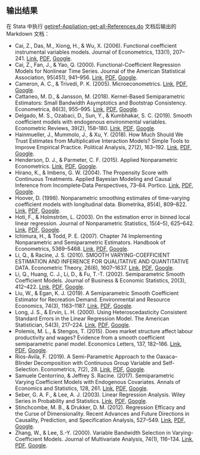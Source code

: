 ## 输出结果

在 Stata 中执行 [getiref-Appliation-get-all-References.do](https://gitee.com/arlionn/getiref/blob/master/getiref-Appliation-get-all-References.do) 文档后输出的 Markdown 文档：


- Cai, Z., Das, M., Xiong, H., & Wu, X. (2006). Functional coefficient instrumental variables models. Journal of Econometrics, 133(1), 207–241. [Link](https://doi.org/10.1016/j.jeconom.2005.03.014), [PDF](http://sci-hub.ren/10.1016/j.jeconom.2005.03.014), [Google](<https://scholar.google.com/scholar?q=Functional coefficient instrumental variables models>).
- Cai, Z., Fan, J., & Yao, Q. (2000). Functional-Coefficient Regression Models for Nonlinear Time Series. Journal of the American Statistical Association, 95(451), 941–956. [Link](https://doi.org/10.1080/01621459.2000.10474284), [PDF](http://sci-hub.ren/10.1080/01621459.2000.10474284), [Google](<https://scholar.google.com/scholar?q=Functional-Coefficient Regression Models for Nonlinear Time Series>).
- Cameron, A. C., & Trivedi, P. K. (2005). Microeconometrics. [Link](https://doi.org/10.1017/cbo9780511811241), [PDF](http://sci-hub.ren/10.1017/cbo9780511811241), [Google](<https://scholar.google.com/scholar?q=>).
- Cattaneo, M. D., & Jansson, M. (2018). Kernel-Based Semiparametric Estimators: Small Bandwidth Asymptotics and Bootstrap Consistency. Econometrica, 86(3), 955–995. [Link](https://doi.org/10.3982/ecta12701), [PDF](http://sci-hub.ren/10.3982/ecta12701), [Google](<https://scholar.google.com/scholar?q=Kernel-Based Semiparametric Estimators: Small Bandwidth Asymptotics and Bootstrap Consistency>).
- Delgado, M. S., Ozabaci, D., Sun, Y., & Kumbhakar, S. C. (2019). Smooth coefficient models with endogenous environmental variables. Econometric Reviews, 39(2), 158–180. [Link](https://doi.org/10.1080/07474938.2018.1552413), [PDF](http://sci-hub.ren/10.1080/07474938.2018.1552413), [Google](<https://scholar.google.com/scholar?q=Smooth coefficient models with endogenous environmental variables>).
- Hainmueller, J., Mummolo, J., & Xu, Y. (2018). How Much Should We Trust Estimates from Multiplicative Interaction Models? Simple Tools to Improve Empirical Practice. Political Analysis, 27(2), 163–192. [Link](https://doi.org/10.1017/pan.2018.46), [PDF](http://sci-hub.ren/10.1017/pan.2018.46), [Google](<https://scholar.google.com/scholar?q=How Much Should We Trust Estimates from Multiplicative Interaction Models? Simple Tools to Improve Empirical Practice>).
- Henderson, D. J., & Parmeter, C. F. (2015). Applied Nonparametric Econometrics. [Link](https://doi.org/10.1017/cbo9780511845765), [PDF](http://sci-hub.ren/10.1017/cbo9780511845765), [Google](<https://scholar.google.com/scholar?q=>).
- Hirano, K., & Imbens, G. W. (2004). The Propensity Score with Continuous Treatments. Applied Bayesian Modeling and Causal Inference from Incomplete‐Data Perspectives, 73–84. Portico. [Link](https://doi.org/10.1002/0470090456.ch7), [PDF](http://sci-hub.ren/10.1002/0470090456.ch7), [Google](<https://scholar.google.com/scholar?q=The Propensity Score with Continuous Treatments. Applied Bayesian Modeling and Causal Inference from Incomplete‐Data Perspectives, 73–84>).
- Hoover, D. (1998). Nonparametric smoothing estimates of time-varying coefficient models with longitudinal data. Biometrika, 85(4), 809–822. [Link](https://doi.org/10.1093/biomet/85.4.809), [PDF](http://sci-hub.ren/10.1093/biomet/85.4.809), [Google](<https://scholar.google.com/scholar?q=Nonparametric smoothing estimates of time-varying coefficient models with longitudinal data>).
- Hoti, F., & Holmström, L. (2003). On the estimation error in binned local linear regression. Journal of Nonparametric Statistics, 15(4–5), 625–642. [Link](https://doi.org/10.1080/10485250310001605469), [PDF](http://sci-hub.ren/10.1080/10485250310001605469), [Google](<https://scholar.google.com/scholar?q=On the estimation error in binned local linear regression>).
- Ichimura, H., & Todd, P. E. (2007). Chapter 74 Implementing Nonparametric and Semiparametric Estimators. Handbook of Econometrics, 5369–5468. [Link](https://doi.org/10.1016/s1573-4412(07)06074-6), [PDF](http://sci-hub.ren/10.1016/s1573-4412(07)06074-6), [Google](<https://scholar.google.com/scholar?q=Chapter 74 Implementing Nonparametric and Semiparametric Estimators>).
- Li, Q., & Racine, J. S. (2010). SMOOTH VARYING-COEFFICIENT ESTIMATION AND INFERENCE FOR QUALITATIVE AND QUANTITATIVE DATA. Econometric Theory, 26(6), 1607–1637. [Link](https://doi.org/10.1017/s0266466609990739), [PDF](http://sci-hub.ren/10.1017/s0266466609990739), [Google](<https://scholar.google.com/scholar?q=SMOOTH VARYING-COEFFICIENT ESTIMATION AND INFERENCE FOR QUALITATIVE AND QUANTITATIVE DATA>).
- Li, Q., Huang, C. J., Li, D., & Fu, T.-T. (2002). Semiparametric Smooth Coefficient Models. Journal of Business & Economic Statistics, 20(3), 412–422. [Link](https://doi.org/10.1198/073500102288618531), [PDF](http://sci-hub.ren/10.1198/073500102288618531), [Google](<https://scholar.google.com/scholar?q=Semiparametric Smooth Coefficient Models>).
- Liu, W., & Egan, K. J. (2019). A Semiparametric Smooth Coefficient Estimator for Recreation Demand. Environmental and Resource Economics, 74(3), 1163–1187. [Link](https://doi.org/10.1007/s10640-019-00362-7), [PDF](http://sci-hub.ren/10.1007/s10640-019-00362-7), [Google](<https://scholar.google.com/scholar?q=A Semiparametric Smooth Coefficient Estimator for Recreation Demand>).
- Long, J. S., & Ervin, L. H. (2000). Using Heteroscedasticity Consistent Standard Errors in the Linear Regression Model. The American Statistician, 54(3), 217–224. [Link](https://doi.org/10.1080/00031305.2000.10474549), [PDF](http://sci-hub.ren/10.1080/00031305.2000.10474549), [Google](<https://scholar.google.com/scholar?q=Using Heteroscedasticity Consistent Standard Errors in the Linear Regression Model>).
- Polemis, M. L., & Stengos, T. (2015). Does market structure affect labour productivity and wages? Evidence from a smooth coefficient semiparametric panel model. Economics Letters, 137, 182–186. [Link](https://doi.org/10.1016/j.econlet.2015.11.004), [PDF](http://sci-hub.ren/10.1016/j.econlet.2015.11.004), [Google](<https://scholar.google.com/scholar?q=Does market structure affect labour productivity and wages? Evidence from a smooth coefficient semiparametric panel model>).
- Rios-Avila, F. (2019). A Semi-Parametric Approach to the Oaxaca–Blinder Decomposition with Continuous Group Variable and Self-Selection. Econometrics, 7(2), 28. [Link](https://doi.org/10.3390/econometrics7020028), [PDF](http://sci-hub.ren/10.3390/econometrics7020028), [Google](<https://scholar.google.com/scholar?q=A Semi-Parametric Approach to the Oaxaca–Blinder Decomposition with Continuous Group Variable and Self-Selection>).
- Samuele Centorrino, & Jeffrey S. Racine. (2017). Semiparametric Varying Coefficient Models with Endogenous Covariates. Annals of Economics and Statistics, 128, 261. [Link](https://doi.org/10.15609/annaeconstat2009.128.0261), [PDF](http://sci-hub.ren/10.15609/annaeconstat2009.128.0261), [Google](<https://scholar.google.com/scholar?q=Semiparametric Varying Coefficient Models with Endogenous Covariates>).
- Seber, G. A. F., & Lee, A. J. (2003). Linear Regression Analysis. Wiley Series in Probability and Statistics. [Link](https://doi.org/10.1002/9780471722199), [PDF](http://sci-hub.ren/10.1002/9780471722199), [Google](<https://scholar.google.com/scholar?q=Linear Regression Analysis>).
- Stinchcombe, M. B., & Drukker, D. M. (2012). Regression Efficacy and the Curse of Dimensionality. Recent Advances and Future Directions in Causality, Prediction, and Specification Analysis, 527–549. [Link](https://doi.org/10.1007/978-1-4614-1653-1_20), [PDF](http://sci-hub.ren/10.1007/978-1-4614-1653-1_20), [Google](<https://scholar.google.com/scholar?q=Regression Efficacy and the Curse of Dimensionality>).
- Zhang, W., & Lee, S.-Y. (2000). Variable Bandwidth Selection in Varying-Coefficient Models. Journal of Multivariate Analysis, 74(1), 116–134. [Link](https://doi.org/10.1006/jmva.1999.1883), [PDF](http://sci-hub.ren/10.1006/jmva.1999.1883), [Google](<https://scholar.google.com/scholar?q=Variable Bandwidth Selection in Varying-Coefficient Models>).
